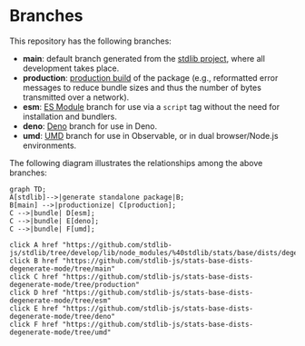 <!--

@license Apache-2.0

Copyright (c) 2022 The Stdlib Authors.

Licensed under the Apache License, Version 2.0 (the "License");
you may not use this file except in compliance with the License.
You may obtain a copy of the License at

    http://www.apache.org/licenses/LICENSE-2.0

Unless required by applicable law or agreed to in writing, software
distributed under the License is distributed on an "AS IS" BASIS,
WITHOUT WARRANTIES OR CONDITIONS OF ANY KIND, either express or implied.
See the License for the specific language governing permissions and
limitations under the License.

-->

# Branches

This repository has the following branches:

-   **main**: default branch generated from the [stdlib project][stdlib-url], where all development takes place.
-   **production**: [production build][production-url] of the package (e.g., reformatted error messages to reduce bundle sizes and thus the number of bytes transmitted over a network).
-   **esm**: [ES Module][esm-url] branch for use via a `script` tag without the need for installation and bundlers.
-   **deno**: [Deno][deno-url] branch for use in Deno.
-   **umd**: [UMD][umd-url] branch for use in Observable, or in dual browser/Node.js environments.

The following diagram illustrates the relationships among the above branches:

```mermaid
graph TD;
A[stdlib]-->|generate standalone package|B;
B[main] -->|productionize| C[production];
C -->|bundle| D[esm];
C -->|bundle| E[deno];
C -->|bundle| F[umd];

click A href "https://github.com/stdlib-js/stdlib/tree/develop/lib/node_modules/%40stdlib/stats/base/dists/degenerate/mode"
click B href "https://github.com/stdlib-js/stats-base-dists-degenerate-mode/tree/main"
click C href "https://github.com/stdlib-js/stats-base-dists-degenerate-mode/tree/production"
click D href "https://github.com/stdlib-js/stats-base-dists-degenerate-mode/tree/esm"
click E href "https://github.com/stdlib-js/stats-base-dists-degenerate-mode/tree/deno"
click F href "https://github.com/stdlib-js/stats-base-dists-degenerate-mode/tree/umd"
```

[stdlib-url]: https://github.com/stdlib-js/stdlib/tree/develop/lib/node_modules/%40stdlib/stats/base/dists/degenerate/mode
[production-url]: https://github.com/stdlib-js/stats-base-dists-degenerate-mode/tree/production
[deno-url]: https://github.com/stdlib-js/stats-base-dists-degenerate-mode/tree/deno
[umd-url]: https://github.com/stdlib-js/stats-base-dists-degenerate-mode/tree/umd
[esm-url]: https://github.com/stdlib-js/stats-base-dists-degenerate-mode/tree/esm